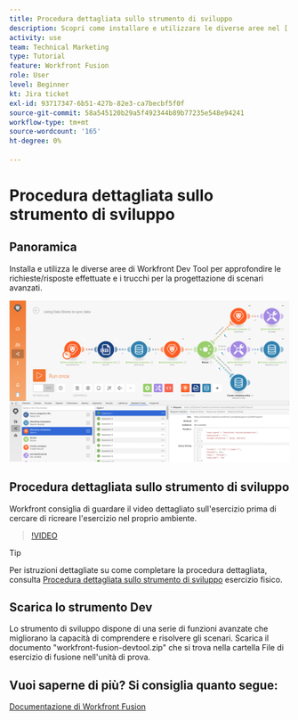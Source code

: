 ```yaml
---
title: Procedura dettagliata sullo strumento di sviluppo
description: Scopri come installare e utilizzare le diverse aree nel [!DNL Adobe Workfront Fusion Dev Tool] per immergerti in modo più approfondito nei trucchi di progettazione di scenari avanzati.
activity: use
team: Technical Marketing
type: Tutorial
feature: Workfront Fusion
role: User
level: Beginner
kt: Jira ticket
exl-id: 93717347-6b51-427b-82e3-ca7becbf5f0f
source-git-commit: 58a545120b29a5f492344b89b77235e548e94241
workflow-type: tm+mt
source-wordcount: '165'
ht-degree: 0%

---
```


# Procedura dettagliata sullo strumento di sviluppo

## Panoramica

Installa e utilizza le diverse aree di Workfront Dev Tool per approfondire le richieste/risposte effettuate e i trucchi per la progettazione di scenari avanzati.

![Immagine di uno scenario di fusione e dello strumento di sviluppo](assets/troubleshooting-and-error-handling-1.png)

## Procedura dettagliata sullo strumento di sviluppo

Workfront consiglia di guardare il video dettagliato sull&#39;esercizio prima di cercare di ricreare l&#39;esercizio nel proprio ambiente.

>[!VIDEO](https://video.tv.adobe.com/v/335303/?quality=12)

>[!TIP]
>
>Per istruzioni dettagliate su come completare la procedura dettagliata, consulta [Procedura dettagliata sullo strumento di sviluppo](https://experienceleague.adobe.com/docs/workfront-learn/tutorials-workfront/fusion/exercises/devtool.html?lang=en) esercizio fisico.


## Scarica lo strumento Dev

Lo strumento di sviluppo dispone di una serie di funzioni avanzate che migliorano la capacità di comprendere e risolvere gli scenari. Scarica il documento &quot;workfront-fusion-devtool.zip&quot; che si trova nella cartella File di esercizio di fusione nell&#39;unità di prova.



## Vuoi saperne di più? Si consiglia quanto segue:

[Documentazione di Workfront Fusion](https://experienceleague.adobe.com/docs/workfront/using/adobe-workfront-fusion/workfront-fusion-2.html?lang=en)
